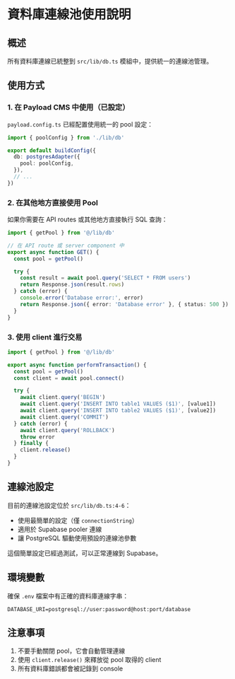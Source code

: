 # 資料庫連線池使用說明

## 概述

所有資料庫連線已統整到 `src/lib/db.ts` 模組中，提供統一的連線池管理。

## 使用方式

### 1. 在 Payload CMS 中使用（已設定）

`payload.config.ts` 已經配置使用統一的 pool 設定：

```typescript
import { poolConfig } from './lib/db'

export default buildConfig({
  db: postgresAdapter({
    pool: poolConfig,
  }),
  // ...
})
```

### 2. 在其他地方直接使用 Pool

如果你需要在 API routes 或其他地方直接執行 SQL 查詢：

```typescript
import { getPool } from '@/lib/db'

// 在 API route 或 server component 中
export async function GET() {
  const pool = getPool()

  try {
    const result = await pool.query('SELECT * FROM users')
    return Response.json(result.rows)
  } catch (error) {
    console.error('Database error:', error)
    return Response.json({ error: 'Database error' }, { status: 500 })
  }
}
```

### 3. 使用 client 進行交易

```typescript
import { getPool } from '@/lib/db'

export async function performTransaction() {
  const pool = getPool()
  const client = await pool.connect()

  try {
    await client.query('BEGIN')
    await client.query('INSERT INTO table1 VALUES ($1)', [value1])
    await client.query('INSERT INTO table2 VALUES ($1)', [value2])
    await client.query('COMMIT')
  } catch (error) {
    await client.query('ROLLBACK')
    throw error
  } finally {
    client.release()
  }
}
```

## 連線池設定

目前的連線池設定位於 `src/lib/db.ts:4-6`：

- 使用最簡單的設定（僅 `connectionString`）
- 適用於 Supabase pooler 連線
- 讓 PostgreSQL 驅動使用預設的連線池參數

這個簡單設定已經過測試，可以正常連線到 Supabase。

## 環境變數

確保 `.env` 檔案中有正確的資料庫連線字串：

```
DATABASE_URI=postgresql://user:password@host:port/database
```

## 注意事項

1. 不要手動關閉 pool，它會自動管理連線
2. 使用 `client.release()` 來釋放從 pool 取得的 client
3. 所有資料庫錯誤都會被記錄到 console
